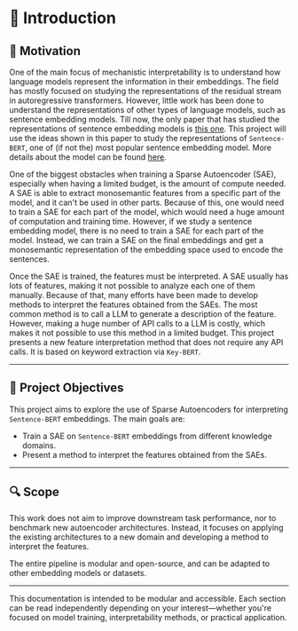 # 📘 Introduction

## 🧠 Motivation

One of the main focus of mechanistic interpretability is to understand how language 
models represent the information in their embeddings. The field has mostly focused on 
studying the representations of the residual stream in autoregressive transformers. 
However, little work has been done to understand the representations of other types 
of language models, such as sentence embedding models. Till now, the only paper 
that has studied the representations of sentence embedding models is 
[this one](https://arxiv.org/abs/2408.00657). This project will use the ideas shown in
this paper to study the representations of `Sentence-BERT`, one of (if not the) 
most popular sentence embedding model. More details about the model can be found 
[here](https://arxiv.org/abs/1908.10084). 

One of the biggest obstacles when training a Sparse Autoencoder (SAE), especially 
when having a limited budget, is the amount of compute needed. A SAE is able to 
extract monosemantic features from a specific part of the model, and it can't be used 
in other parts. Because of this, one would need to train a SAE for each part of the 
model, which would need a huge amount of computation and training time. However, if 
we study a sentence embedding model, there is no need to train a SAE for each part of 
the model. Instead, we can train a SAE on the final embeddings and get a monosemantic 
representation of the embedding space used to encode the sentences. 

Once the SAE is trained, the features must be interpreted. A SAE usually has lots of 
features, making it not possible to analyze each one of them manually. Because of that, 
many efforts have been made to develop methods to interpret the features obtained from
the SAEs. The most common method is to call a LLM to generate a description of the 
feature. However, making a huge number of API calls to a LLM is costly, 
which makes it not possible to use this method in a limited budget. This project 
presents a new feature interpretation method that does not require any API calls. It
is based on keyword extraction via `Key-BERT`. 

---

## 🎯 Project Objectives

This project aims to explore the use of Sparse Autoencoders for interpreting 
`Sentence-BERT` embeddings. The main goals are: 

- Train a SAE on `Sentence-BERT` embeddings from different knowledge domains. 
- Present a method to interpret the features obtained from the SAEs. 

---

## 🔍 Scope

This work does not aim to improve downstream task performance, nor to benchmark 
new autoencoder architectures. Instead, it focuses on applying the existing 
architectures to a new domain and developing a method to interpret the features. 

The entire pipeline is modular and open-source, and can be adapted to other embedding 
models or datasets.

---

This documentation is intended to be modular and accessible. Each section can be read independently 
depending on your interest—whether you're focused on model training, interpretability methods, or 
practical application.





















